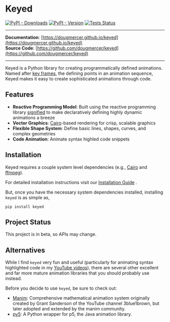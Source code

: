 # Keyed

[![PyPI - Downloads](https://img.shields.io/pypi/dw/keyed)](https://pypi.org/project/keyed/)
[![PyPI - Version](https://img.shields.io/pypi/v/keyed)](https://pypi.org/project/keyed/)
[![Tests Status](https://github.com/dougmercer/keyed/actions/workflows/tests.yml/badge.svg)](https://github.com/dougmercer/keyed/actions/workflows/tests.yml?query=branch%3Amain)

---

**Documentation**: [https://dougmercer.github.io/keyed](https://dougmercer.github.io/keyed)  
**Source Code**: [https://github.com/dougmercer/keyed](https://github.com/dougmercer/keyed)

---

Keyed is a Python library for creating programmatically defined animations. Named after [key frames](https://en.wikipedia.org/wiki/Key_frame), the defining points in an animation sequence, Keyed makes it easy to create sophisticated animations through code.

## Features

- **Reactive Programming Model**: Built using the reactive programming library [signified](https://github.com/dougmercer/signified) to make declaratively defining highly dynamic animations a breeze
- **Vector Graphics**: [Cairo](https://www.cairographics.org)-based rendering for crisp, scalable graphics
- **Flexible Shape System**: Define basic lines, shapes, curves, and complex geometries
- **Code Animation**: Animate syntax highled code snippets

## Installation

Keyed requires a couple system level dependencies (e.g., [Cairo](https://www.cairographics.org/download/) and [ffmpeg](https://www.ffmpeg.org/)).

For detailed installation instructions visit our [Installation Guide](https://dougmercer.github.io/keyed/install)
.

But, once you have the necessary system dependencies installed, installing `keyed` is as simple as,

```console
pip install keyed
```

## Project Status

This project is in beta, so APIs may change.

## Alternatives
While I find `keyed` very fun and useful (particularly for animating syntax highlighted code in my [YouTube videos](https://youtube.com/@dougmercer)), there are several other excellent and far more mature animation libraries that you should probably use instead.

Before you decide to use `keyed`, be sure to check out:

* [Manim](https://manim.community): Comprehensive mathematical animation system originally created by Grant Sanderson of the YouTube channel 3blue1brown, but later adopted and extended by the manim community.
* [py5](https://py5coding.org): A Python wrapper for p5, the Java animation library.
